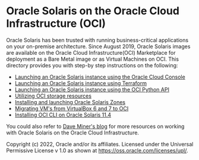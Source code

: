 # Oracle Solaris on the Oracle Cloud Infrastructure (OCI)

Oracle Solaris has been trusted with running business-critical applications on your on-premise architecture. Since August 2019, Oracle Solaris images are available on the Oracle Cloud Infrastructure(OCI) Marketplace for deployment as a Bare Metal image or as Virtual Machines on OCI. This directory provides you with step-by step instructions on the following:

- [Launching an Oracle Solaris instance using the Oracle Cloud Console](01_Launch_Instance)
- [Launching an Oracle Solaris instance using Terraform](Launch_Solaris_with_Terraform)
- [Launching an Oracle Solaris instance using the OCI Python API](Launch_Solaris_with_Python)
- [Utilizing OCI storage resources](02_Block_Storage)
- [Installing and launching Oracle Solaris Zones](03_Oracle_Solaris_Zones)
- [Migrating VM's from VirtualBox 6 and 7 to OCI](04_VirtualBox_to_OCI)
- [Installing OCI CLI on Oracle Solaris 11.4](05_Install_OCICLI_on_Oracle_Solaris)

You could also refer to [Dave Miner's blog](https://blogs.oracle.com/author/dave-miner) for more resources on working with Oracle Solaris on the Oracle Cloud Infrastructure. 

Copyright (c) 2022, Oracle and/or its affiliates. Licensed under the Universal Permissive License v 1.0 as shown at https://oss.oracle.com/licenses/upl/. 